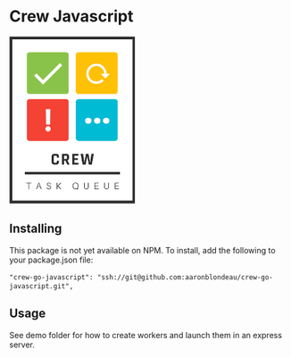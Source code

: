 # Crew Javascript

![Crew Logo](CREW_Logo.png)

## Installing

This package is not yet available on NPM. To install, add the following to your package.json file:

```
"crew-go-javascript": "ssh://git@github.com:aaronblondeau/crew-go-javascript.git",
```

## Usage

See demo folder for how to create workers and launch them in an express server.
